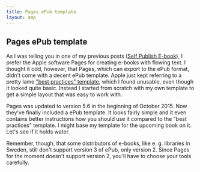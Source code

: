 ```yaml
---
title: Pages ePub template
layout: amp
---
```

## Pages ePub template
<amp-img src="/images/pages_screen_w320.jpg" srcset="/images/pages_screen_w500.jpg 500w, /images/pages_screen_w320.jpg 320w" alt="Screenshot Apple Pages" sizes="95vw" width="500" height="360" class="flat"></amp-img>
As I was telling you in one of my previous posts ([Self Publish E-book](/2015/06/12/self-publish-e-book.html)), I prefer the Apple software Pages for creating e-books with flowing text. I thought it odd, however, that Pages, which can export to the ePub format, didn't come with a decent ePub template. Apple just kept referring to a pretty lame ["best practices" template](https://support.apple.com/en-us/HT202066), which I found unusable, even though it looked quite basic. Instead I started from scratch with my own template to get a simple layout that was easy to work with.

Pages was updated to version 5.6 in the beginning of October 2015. Now they've finally included a ePub template. It looks fairly simple and it even contains better instructions how you should use it compared to the "best practices" template. I might base my template for the upcoming book on it. Let's see if it holds water.

Remember, though, that some distributors of e-books, like e. g. libraries in Sweden, still don't support version 3 of ePub, only version 2. Since Pages for the moment doesn't support version 2, you'll have to choose your tools carefully.